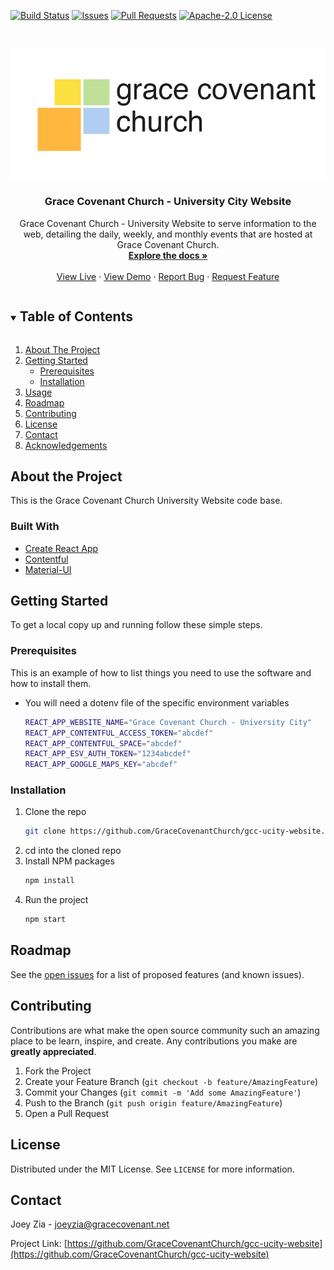 [![Build Status][build-shield]][build-url]
[![Issues][issues-shield]][issues-url]
[![Pull Requests][pull-request-shield]][pull-request-url]
[![Apache-2.0 License][license-shield]][license-url]

<br />
<p align="center">
  <a href="https://github.com/GraceCovenantChurch/gcc-ucity-website">
    <img src="/src/static/gcclogo-black.png" alt="Logo">
  </a>

  <h3 align="center">Grace Covenant Church - University City Website</h3>

  <p align="center">
    Grace Covenant Church - University Website to serve information to the web, detailing the daily, weekly, and monthly events that are hosted at Grace Covenant Church.
    <br />
    <a href="https://github.com/GraceCovenantChurch/gcc-ucity-website"><strong>Explore the docs »</strong></a>
    <br />
    <br />
    <a href="https://ucity.gracecovenant.net">View Live</a>
    ·
    <a href="https://develop.gracecovenant.net">View Demo</a>
    ·
    <a href="https://github.com/GraceCovenantChurch/gcc-ucity-website/issues">Report Bug</a>
    ·
    <a href="https://github.com/GraceCovenantChurch/gcc-ucity-website/issues">Request Feature</a>
  </p>
</p>

<!-- TABLE OF CONTENTS -->
<details open="open">
  <summary><h2 style="display: inline-block">Table of Contents</h2></summary>
  <ol>
    <li>
      <a href="#about-the-project">About The Project</a>
    </li>
    <li>
      <a href="#getting-started">Getting Started</a>
      <ul>
        <li><a href="#prerequisites">Prerequisites</a></li>
        <li><a href="#installation">Installation</a></li>
      </ul>
    </li>
    <li><a href="#usage">Usage</a></li>
    <li><a href="#roadmap">Roadmap</a></li>
    <li><a href="#contributing">Contributing</a></li>
    <li><a href="#license">License</a></li>
    <li><a href="#contact">Contact</a></li>
    <li><a href="#acknowledgements">Acknowledgements</a></li>
  </ol>
</details>

## About the Project

This is the Grace Covenant Church University Website code base.

### Built With

- [Create React App](https://reactjs.org/docs/create-a-new-react-app.html)
- [Contentful](https://www.contentful.com/)
- [Material-UI](https://material-ui.com/)

<!-- GETTING STARTED -->

## Getting Started

To get a local copy up and running follow these simple steps.

### Prerequisites

This is an example of how to list things you need to use the software and how to install them.

- You will need a dotenv file of the specific environment variables

  ```sh
  REACT_APP_WEBSITE_NAME="Grace Covenant Church - University City"
  REACT_APP_CONTENTFUL_ACCESS_TOKEN="abcdef"
  REACT_APP_CONTENTFUL_SPACE="abcdef"
  REACT_APP_ESV_AUTH_TOKEN="1234abcdef"
  REACT_APP_GOOGLE_MAPS_KEY="abcdef"

  ```

### Installation

1. Clone the repo
   ```sh
   git clone https://github.com/GraceCovenantChurch/gcc-ucity-website.git
   ```
2. cd into the cloned repo
3. Install NPM packages
   ```sh
   npm install
   ```
4. Run the project
   ```sh
   npm start
   ```
   <!-- ROADMAP -->

## Roadmap

See the [open issues](https://github.com/GraceCovenantChurch/gcc-ucity-website/issues) for a list of proposed features (and known issues).

<!-- CONTRIBUTING -->

## Contributing

Contributions are what make the open source community such an amazing place to be learn, inspire, and create. Any contributions you make are **greatly appreciated**.

1. Fork the Project
2. Create your Feature Branch (`git checkout -b feature/AmazingFeature`)
3. Commit your Changes (`git commit -m 'Add some AmazingFeature'`)
4. Push to the Branch (`git push origin feature/AmazingFeature`)
5. Open a Pull Request

<!-- LICENSE -->

## License

Distributed under the MIT License. See `LICENSE` for more information.

<!-- CONTACT -->

## Contact

Joey Zia - [joeyzia@gracecovenant.net](mailto:joeyzia@gracecovenant.net)

Project Link: [https://github.com/GraceCovenantChurch/gcc-ucity-website](https://github.com/GraceCovenantChurch/gcc-ucity-website)

<!-- MARKDOWN LINKS & IMAGES -->
<!-- https://www.markdownguide.org/basic-syntax/#reference-style-links -->

[build-shield]: https://img.shields.io/travis/com/GraceCovenantChurch/gcc-ucity-website
[build-url]: https://github.com/GraceCovenantChurch/gcc-ucity-website
[issues-shield]: https://img.shields.io/github/issues/GraceCovenantChurch/gcc-ucity-website
[issues-url]: https://github.com/GraceCovenantChurch/repo/issues
[pull-request-shield]: https://img.shields.io/github/issues-pr/GraceCovenantChurch/gcc-ucity-website
[pull-request-url]: https://github.com/GraceCovenantChurch/gcc-ucity-website/pulls
[license-shield]: https://img.shields.io/github/license/GraceCovenantChurch/gcc-ucity-website
[license-url]: https://github.com/GraceCovenantChurch/gcc-ucity-website/blob/master/LICENSE
